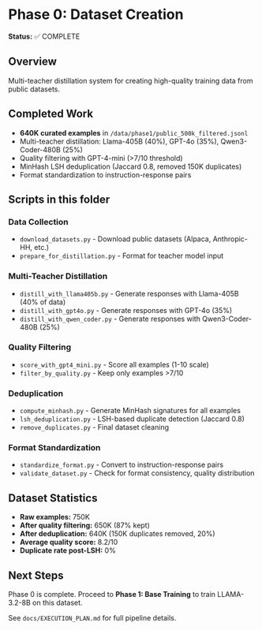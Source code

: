 # Phase 0: Dataset Creation

**Status:** ✅ COMPLETE

## Overview
Multi-teacher distillation system for creating high-quality training data from public datasets.

## Completed Work
- **640K curated examples** in `/data/phase1/public_500k_filtered.jsonl`
- Multi-teacher distillation: Llama-405B (40%), GPT-4o (35%), Qwen3-Coder-480B (25%)
- Quality filtering with GPT-4-mini (>7/10 threshold)
- MinHash LSH deduplication (Jaccard 0.8, removed 150K duplicates)
- Format standardization to instruction-response pairs

## Scripts in this folder

### Data Collection
- `download_datasets.py` - Download public datasets (Alpaca, Anthropic-HH, etc.)
- `prepare_for_distillation.py` - Format for teacher model input

### Multi-Teacher Distillation
- `distill_with_llama405b.py` - Generate responses with Llama-405B (40% of data)
- `distill_with_gpt4o.py` - Generate responses with GPT-4o (35%)
- `distill_with_qwen_coder.py` - Generate responses with Qwen3-Coder-480B (25%)

### Quality Filtering
- `score_with_gpt4_mini.py` - Score all examples (1-10 scale)
- `filter_by_quality.py` - Keep only examples >7/10

### Deduplication
- `compute_minhash.py` - Generate MinHash signatures for all examples
- `lsh_deduplication.py` - LSH-based duplicate detection (Jaccard 0.8)
- `remove_duplicates.py` - Final dataset cleaning

### Format Standardization
- `standardize_format.py` - Convert to instruction-response pairs
- `validate_dataset.py` - Check for format consistency, quality distribution

## Dataset Statistics
- **Raw examples:** 750K
- **After quality filtering:** 650K (87% kept)
- **After deduplication:** 640K (150K duplicates removed, 20%)
- **Average quality score:** 8.2/10
- **Duplicate rate post-LSH:** 0%

## Next Steps
Phase 0 is complete. Proceed to **Phase 1: Base Training** to train LLAMA-3.2-8B on this dataset.

See `docs/EXECUTION_PLAN.md` for full pipeline details.
